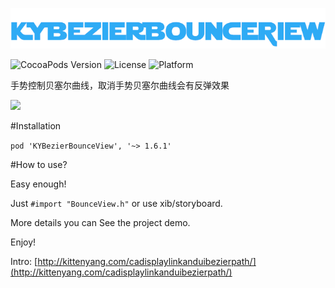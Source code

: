 <p align="left" >
  <img src="logo.png" alt="KYBezierBounceView" title="KYBezierBounceView">
</p>


![CocoaPods Version](https://img.shields.io/badge/pod-v1.6.1-brightgreen.svg)
![License](https://img.shields.io/badge/license-MIT-blue.svg)
![Platform](https://img.shields.io/badge/platform-iOS-red.svg)


手势控制贝塞尔曲线，取消手势贝塞尔曲线会有反弹效果

![](demo.gif)


#Installation

`pod 'KYBezierBounceView', '~> 1.6.1'`


#How to use?

Easy enough! 

Just `#import "BounceView.h"` or use xib/storyboard. 

More details you can See the project demo. 

Enjoy!


Intro:  [http://kittenyang.com/cadisplaylinkanduibezierpath/](http://kittenyang.com/cadisplaylinkanduibezierpath/)
